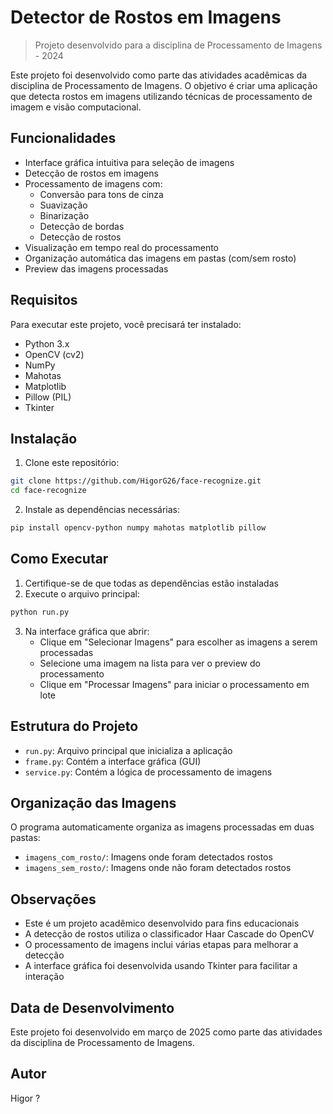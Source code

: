 # Detector de Rostos em Imagens
> Projeto desenvolvido para a disciplina de Processamento de Imagens - 2024

Este projeto foi desenvolvido como parte das atividades acadêmicas da disciplina de Processamento de Imagens. O objetivo é criar uma aplicação que detecta rostos em imagens utilizando técnicas de processamento de imagem e visão computacional.

## Funcionalidades

- Interface gráfica intuitiva para seleção de imagens
- Detecção de rostos em imagens
- Processamento de imagens com:
  - Conversão para tons de cinza
  - Suavização
  - Binarização
  - Detecção de bordas
  - Detecção de rostos
- Visualização em tempo real do processamento
- Organização automática das imagens em pastas (com/sem rosto)
- Preview das imagens processadas

## Requisitos

Para executar este projeto, você precisará ter instalado:

- Python 3.x
- OpenCV (cv2)
- NumPy
- Mahotas
- Matplotlib
- Pillow (PIL)
- Tkinter

## Instalação

1. Clone este repositório:
```bash
git clone https://github.com/HigorG26/face-recognize.git
cd face-recognize
```

2. Instale as dependências necessárias:
```bash
pip install opencv-python numpy mahotas matplotlib pillow
```

## Como Executar

1. Certifique-se de que todas as dependências estão instaladas
2. Execute o arquivo principal:
```bash
python run.py
```

3. Na interface gráfica que abrir:
   - Clique em "Selecionar Imagens" para escolher as imagens a serem processadas
   - Selecione uma imagem na lista para ver o preview do processamento
   - Clique em "Processar Imagens" para iniciar o processamento em lote

## Estrutura do Projeto

- `run.py`: Arquivo principal que inicializa a aplicação
- `frame.py`: Contém a interface gráfica (GUI)
- `service.py`: Contém a lógica de processamento de imagens

## Organização das Imagens

O programa automaticamente organiza as imagens processadas em duas pastas:
- `imagens_com_rosto/`: Imagens onde foram detectados rostos
- `imagens_sem_rosto/`: Imagens onde não foram detectados rostos

## Observações

- Este é um projeto acadêmico desenvolvido para fins educacionais
- A detecção de rostos utiliza o classificador Haar Cascade do OpenCV
- O processamento de imagens inclui várias etapas para melhorar a detecção
- A interface gráfica foi desenvolvida usando Tkinter para facilitar a interação

## Data de Desenvolvimento

Este projeto foi desenvolvido em março de 2025 como parte das atividades da disciplina de Processamento de Imagens.

## Autor

Higor ?